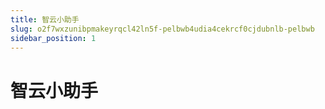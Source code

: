 ```yaml
---
title: 智云小助手
slug: o2f7wxzunibpmakeyrqcl42ln5f-pelbwb4udia4cekrcf0cjdubnlb-pelbwb
sidebar_position: 1
---
```



# 智云小助手

